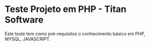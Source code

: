 # Teste Projeto em PHP - Titan Software

Este teste tem como pré-requisitos o conhecimento básico em PHP, MYSQL, JAVASCRIPT.